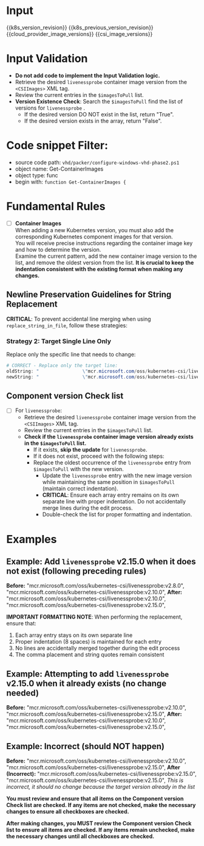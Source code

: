 

# Input 
<KubernetesVersion>{{k8s_version_revision}}</KubernetesVersion>
<KubernetesPreviousVersion>{{k8s_previous_version_revision}}</KubernetesPreviousVersion>
<AzureCloudManagerImages>{{cloud_provider_image_versions}}</AzureCloudManagerImages>
<CSIImages>{{csi_image_versions}}</CSIImages>

# Input Validation
  - **Do not add code to implement the Input Validation logic.**
  - Retrieve the desired `livenessprobe` container image version from the `<CSIImages>` XML tag.
  - Review the current entries in the `$imagesToPull` list.
  - **Version Existence Check**: Search the `$imagesToPull` find the list of versions for `livenessprobe` . 
    - If the desired version DO NOT exist in the list, return "True".
    - If the desired version exists in the array, return "False". 
  
# Code snippet Filter:
   - source code path: `vhd/packer/configure-windows-vhd-phase2.ps1`
   - object name: Get-ContainerImages
   - object type: func
   - begin with: `function Get-ContainerImages {`


# Fundamental Rules

- [ ] **Container Images**  
      When adding a new Kubernetes version, you must also add the corresponding Kubernetes component images for that version.  
      You will receive precise instructions regarding the container image key and how to determine the version.  
      Examine the current pattern, add the new container image version to the list, and remove the oldest version from the list.
      **It is crucial to keep the indentation consistent with the existing format when making any changes.**

## Newline Preservation Guidelines for String Replacement

**CRITICAL**: To prevent accidental line merging when using `replace_string_in_file`, follow these strategies:

### Strategy 2: Target Single Line Only
Replace only the specific line that needs to change:

```powershell
# CORRECT - Replace only the target line:
oldString: "                \"mcr.microsoft.com/oss/kubernetes-csi/livenessprobe:v2.8.0\","
newString: "                \"mcr.microsoft.com/oss/kubernetes-csi/livenessprobe:v2.15.0\","
```

## Component version Check list
- [ ] For `livenessprobe`:
	- Retrieve the desired `livenessprobe` container image version from the `<CSIImages>` XML tag.
	- Review the current entries in the `$imagesToPull` list.
	- **Check if the `livenessprobe` container image version already exists in the `$imagesToPull` list.**
		- If it exists, **skip the update** for `livenessprobe`.
		- If it does not exist, proceed with the following steps:      
		- Replace the oldest occurrence of the `livenessprobe` entry from `$imagesToPull` with the new version.
			- Update the `livenessprobe` entry with the new image version while maintaining the same position in `$imagesToPull` (maintain correct indentation).
			- **CRITICAL**: Ensure each array entry remains on its own separate line with proper indentation. Do not accidentally merge lines during the edit process.
			- Double-check the list for proper formatting and indentation.


# Examples
## **Example: Add `livenessprobe` v2.15.0 when it does not exist (following preceding rules)**

**Before:**
        "mcr.microsoft.com/oss/kubernetes-csi/livenessprobe:v2.8.0",
        "mcr.microsoft.com/oss/kubernetes-csi/livenessprobe:v2.10.0",
**After:**
        "mcr.microsoft.com/oss/kubernetes-csi/livenessprobe:v2.10.0",
        "mcr.microsoft.com/oss/kubernetes-csi/livenessprobe:v2.15.0",

**IMPORTANT FORMATTING NOTE**: When performing the replacement, ensure that:
1. Each array entry stays on its own separate line
2. Proper indentation (8 spaces) is maintained for each entry
3. No lines are accidentally merged together during the edit process
4. The comma placement and string quotes remain consistent

## **Example: Attempting to add `livenessprobe` v2.15.0 when it already exists (no change needed)**

**Before:**
        "mcr.microsoft.com/oss/kubernetes-csi/livenessprobe:v2.10.0",
        "mcr.microsoft.com/oss/kubernetes-csi/livenessprobe:v2.15.0",
**After:**
        "mcr.microsoft.com/oss/kubernetes-csi/livenessprobe:v2.10.0",
        "mcr.microsoft.com/oss/kubernetes-csi/livenessprobe:v2.15.0",

## **Example: Incorrect (should NOT happen)**

**Before:**
        "mcr.microsoft.com/oss/kubernetes-csi/livenessprobe:v2.10.0",
        "mcr.microsoft.com/oss/kubernetes-csi/livenessprobe:v2.15.0",
**After (Incorrect):**
        "mcr.microsoft.com/oss/kubernetes-csi/livenessprobe:v2.15.0",
        "mcr.microsoft.com/oss/kubernetes-csi/livenessprobe:v2.15.0",
*This is incorrect, it should no change because the target version already in the list*

**You must review and ensure that all items on the **Component version Check list** are checked. If any items are not checked, make the necessary changes to ensure all checkboxes are checked.**


**After making changes, you MUST review the **Component version Check list** to ensure all items are checked. If any items remain unchecked, make the necessary changes until all checkboxes are checked.**

